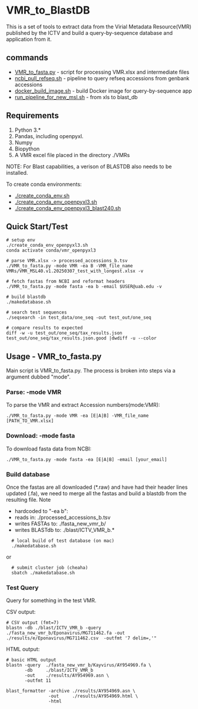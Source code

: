 <h1>VMR_to_BlastDB</h1>

This is a set of tools to extract data from the Virial Metadata Resource(VMR) published by the ICTV and build a	query-by-sequence database and application from it.

<h2>commands</h2>

 * [VMR_to_fasta.py](./VMR_to_fasta.py) - script for	processing VMR.xlsx and intermediate files
 * [ncbi_pull_refseq.sh](./ncbi_pull_refseq.sh) - pipeline to query refseq accessions from genbank accessions
 * [docker_build_image.sh](./docker_build_image.sh) - build Docker	image for query-by-sequence app
 * [run_pipeline_for_new_msl.sh](./run_pipeline_for_new_msl.sh) - from xls to blast_db

<h2>Requirements</h2>

1. Python 3.*
2. Pandas, including openpyxl. 
3. Numpy
4. Biopython
5. A VMR excel file placed in the directory ./VMRs

NOTE: For Blast capabilities, a verison of BLASTDB also needs to be installed. 

To create conda environments:
   * [./create_conda_env.sh](./create_conda_env.sh)
   * [./create_conda_env_openpyxl3.sh](./create_conda_env_openpyxl3.sh)
   * [./create_conda_env_openpyxl3_blast240.sh](./create_conda_env_openpyxl3_blast240.sh)

<h2>Quick Start/Test</h2>

```
# setup env
./create_conda_env_openpyxl3.sh
conda activate conda/vmr_openpyxl3

# parse VMR.xlsx -> processed_accessions_b.tsv
./VMR_to_fasta.py -mode VMR -ea B -VMR_file_name VMRs/VMR_MSL40.v1.20250307_test_with_longest.xlsx -v

# fetch fastas from NCBI and reformat headers
./VMR_to_fasta.py -mode fasta -ea b -email $USER@uab.edu -v

# build blastdb
./makedatabase.sh

# search test sequences
./seqsearch -in test_data/one_seq -out test_out/one_seq

# compare results to expected
diff -w -u test_out/one_seq/tax_results.json test_out/one_seq/tax_results.json.good |dwdiff -u --color
```

<h2>Usage - VMR_to_fasta.py</h3>

  Main script is VMR_to_fasta.py. The process is broken into steps via a argument dubbed "mode". 

<h3>Parse: -mode VMR</h3>

  To parse the VMR and extract Accession numbers(mode:VMR):
  
    ./VMR_to_fasta.py -mode VMR -ea [E|A|B] -VMR_file_name [PATH_TO_VMR.xlsx]
  
<h3>Download: -mode fasta</h3>

  To download fasta data from NCBI:
  
    ./VMR_to_fasta.py -mode fasta -ea [E|A|B] -email [your_email]
    
<h3>Build database</h3>

  Once the fastas are all downloaded (*.raw) and have had their header lines updated (.fa), we need to merge all the fastas and build a blastdb from the resulting file. Note
   * hardcoded to "-ea b":
   * reads in:          ./processed_accessions_b.tsv
   * writes FASTAs to:  ./fasta_new_vmr_b/
   * writes BLASTdb to: ./blast/ICTV_VMR_b.*

```
  # local build of test database (on mac)
  ./makedatabase.sh
```
or
```
  # submit cluster job (cheaha)
  sbatch ./makedatabase.sh
```

<h3>Test Query</h3>

Query for something in the test VMR.

CSV output: 
```
# CSV output (fmt=7)
blastn -db ./blast/ICTV_VMR_b -query ./fasta_new_vmr_b/Eponavirus/MG711462.fa -out ./results/e/Eponavirus/MG711462.csv  -outfmt '7 delim=,'"
```

HTML output: 
```
# basic HTML output
blastn -query  ./fasta_new_vmr_b/Kayvirus/AY954969.fa \
       -db     ./blast/ICTV_VMR_b
       -out    ./results/AY954969.asn \
       -outfmt 11

blast_formatter -archive ./results/AY954969.asn \
                -out     ./results/AY954969.html \
                -html
```